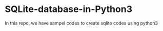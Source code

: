 # SQLite-database-in-Python3
In this repo, we have sampel codes to create sqlite codes using python3
